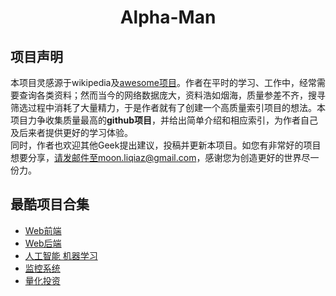 # <center> Alpha-Man

## 项目声明
本项目灵感源于wikipedia及[awesome项目](https://github.com/sindresorhus/awesome)。作者在平时的学习、工作中，经常需要查询各类资料；然而当今的网络数据庞大，资料浩如烟海，质量参差不齐，搜寻筛选过程中消耗了大量精力，于是作者就有了创建一个高质量索引项目的想法。本项目力争收集质量最高的**github项目**，并给出简单介绍和相应索引，为作者自己及后来者提供更好的学习体验。  
同时，作者也欢迎其他Geek提出建议，投稿并更新本项目。如您有非常好的项目想要分享，请发邮件至moon.liqiaz@gmail.com，感谢您为创造更好的世界尽一份力。


## 最酷项目合集
  - [Web前端](./coolproject/frontend.md)
  - [Web后端](./coolproject/backend.md)
  - [人工智能 机器学习](./coolproject/AI.md)
  - [监控系统](./coolproject/monitoring.md)
  - [量化投资](./coolproject/quant.md)
